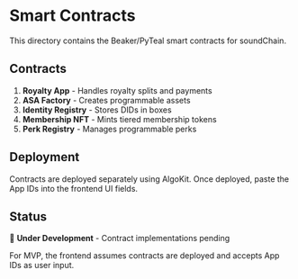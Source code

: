 # Smart Contracts

This directory contains the Beaker/PyTeal smart contracts for soundChain.

## Contracts

1. **Royalty App** - Handles royalty splits and payments
2. **ASA Factory** - Creates programmable assets
3. **Identity Registry** - Stores DIDs in boxes
4. **Membership NFT** - Mints tiered membership tokens
5. **Perk Registry** - Manages programmable perks

## Deployment

Contracts are deployed separately using AlgoKit. Once deployed, paste the App IDs into the frontend UI fields.

## Status

🚧 **Under Development** - Contract implementations pending

For MVP, the frontend assumes contracts are deployed and accepts App IDs as user input.
